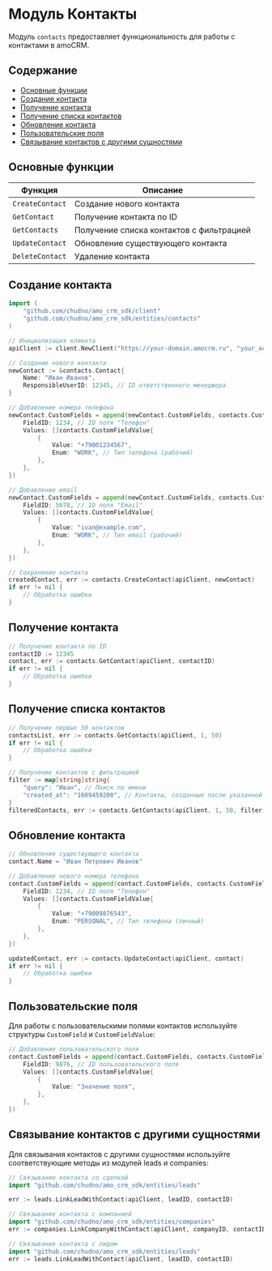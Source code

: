 # Модуль Контакты

Модуль `contacts` предоставляет функциональность для работы с контактами в amoCRM.

## Содержание

- [Основные функции](#основные-функции)
- [Создание контакта](#создание-контакта)
- [Получение контакта](#получение-контакта)
- [Получение списка контактов](#получение-списка-контактов)
- [Обновление контакта](#обновление-контакта)
- [Пользовательские поля](#пользовательские-поля)
- [Связывание контактов с другими сущностями](#связывание-контактов-с-другими-сущностями)

## Основные функции

| Функция | Описание |
|---------|----------|
| `CreateContact` | Создание нового контакта |
| `GetContact` | Получение контакта по ID |
| `GetContacts` | Получение списка контактов с фильтрацией |
| `UpdateContact` | Обновление существующего контакта |
| `DeleteContact` | Удаление контакта |

## Создание контакта

```go
import (
    "github.com/chudno/amo_crm_sdk/client"
    "github.com/chudno/amo_crm_sdk/entities/contacts"
)

// Инициализация клиента
apiClient := client.NewClient("https://your-domain.amocrm.ru", "your_access_token")

// Создание нового контакта
newContact := &contacts.Contact{
    Name: "Иван Иванов",
    ResponsibleUserID: 12345, // ID ответственного менеджера
}

// Добавление номера телефона
newContact.CustomFields = append(newContact.CustomFields, contacts.CustomField{
    FieldID: 1234, // ID поля "Телефон"
    Values: []contacts.CustomFieldValue{
        {
            Value: "+79001234567",
            Enum: "WORK", // Тип телефона (рабочий)
        },
    },
})

// Добавление email
newContact.CustomFields = append(newContact.CustomFields, contacts.CustomField{
    FieldID: 5678, // ID поля "Email"
    Values: []contacts.CustomFieldValue{
        {
            Value: "ivan@example.com",
            Enum: "WORK", // Тип email (рабочий)
        },
    },
})

// Сохранение контакта
createdContact, err := contacts.CreateContact(apiClient, newContact)
if err != nil {
    // Обработка ошибки
}
```

## Получение контакта

```go
// Получение контакта по ID
contactID := 12345
contact, err := contacts.GetContact(apiClient, contactID)
if err != nil {
    // Обработка ошибки
}
```

## Получение списка контактов

```go
// Получение первых 50 контактов
contactsList, err := contacts.GetContacts(apiClient, 1, 50)
if err != nil {
    // Обработка ошибки
}

// Получение контактов с фильтрацией
filter := map[string]string{
    "query": "Иван", // Поиск по имени
    "created_at": "1609459200", // Контакты, созданные после указанной даты (timestamp)
}
filteredContacts, err := contacts.GetContacts(apiClient, 1, 50, filter)
```

## Обновление контакта

```go
// Обновление существующего контакта
contact.Name = "Иван Петрович Иванов"

// Добавление нового номера телефона
contact.CustomFields = append(contact.CustomFields, contacts.CustomField{
    FieldID: 1234, // ID поля "Телефон"
    Values: []contacts.CustomFieldValue{
        {
            Value: "+79009876543",
            Enum: "PERSONAL", // Тип телефона (личный)
        },
    },
})

updatedContact, err := contacts.UpdateContact(apiClient, contact)
if err != nil {
    // Обработка ошибки
}
```

## Пользовательские поля

Для работы с пользовательскими полями контактов используйте структуры `CustomField` и `CustomFieldValue`:

```go
// Добавление пользовательского поля
contact.CustomFields = append(contact.CustomFields, contacts.CustomField{
    FieldID: 9876, // ID пользовательского поля
    Values: []contacts.CustomFieldValue{
        {
            Value: "Значение поля",
        },
    },
})
```

## Связывание контактов с другими сущностями

Для связывания контактов с другими сущностями используйте соответствующие методы из модулей leads и companies:

```go
// Связывание контакта со сделкой
import "github.com/chudno/amo_crm_sdk/entities/leads"

err := leads.LinkLeadWithContact(apiClient, leadID, contactID)

// Связывание контакта с компанией
import "github.com/chudno/amo_crm_sdk/entities/companies"
err := companies.LinkCompanyWithContact(apiClient, companyID, contactID)

// Связывание контакта с лидом
import "github.com/chudno/amo_crm_sdk/entities/leads"
err := leads.LinkLeadWithContact(apiClient, leadID, contactID)
```
